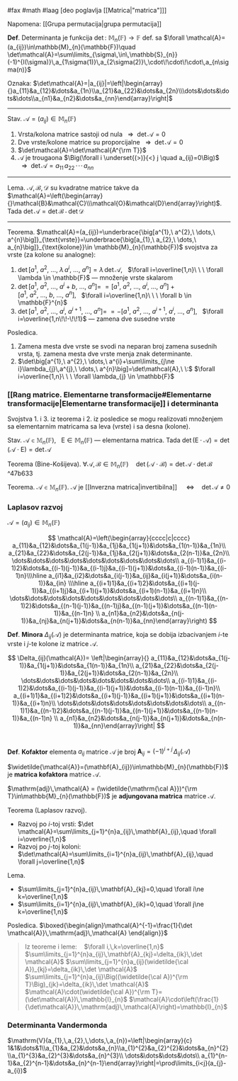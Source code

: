 #fax #math #laag [deo poglavlja [[Matrica|"matrica"]]]
$\:$

Napomena: [[Grupa permutacija|grupa permutacija]]

**Def**. Determinanta je funkcija $\det:\ \mathbb{M}_{n}(\mathbb{F})\to\mathbb{F}$ def. sa $\forall \mathcal{A}=(a_{ij})\in\mathbb{M}_{n}(\mathbb{F})\quad \det\mathcal{A}=\sum\limits_{\sigma\,\in\,\mathbb{S}_{n}}(-1)^{I(\sigma)}\,a_{1\sigma(1)}\,a_{2\sigma(2)}\,\cdot\!\cdot\!\cdot\,a_{n\sigma(n)}$

Oznaka: $\det\mathcal{A}=|a_{ij}|=\left|\begin{array}{}a_{11}&a_{12}&\dots&a_{1n}\\a_{21}&a_{22}&\dots&a_{2n}\\\dots&\dots&\dots&\dots\\a_{n1}&a_{n2}&\dots&a_{nn}\end{array}\right|$
___
Stav. $\mathcal{A}=(a_{ij})\in \mathbb{M}_{n}(\mathbb{F})$
1. Vrsta/kolona matrice sastoji od nula $\ \ \Rightarrow\ \ \det \mathcal{A}=0$
2. Dve vrste/kolone matrice su proporcijalne $\ \ \Rightarrow\ \ \det \mathcal{A}=0$
3. $\det\mathcal{A}=\det\mathcal{A^{\rm T}}$
4. $\mathcal{A}$ je trougaona $\Big(\forall i \underset{(>)}{<} j \quad a_{ij}=0\Big)$ $\ \ \Rightarrow\ \ \det \mathcal{A}=a_{11}\,a_{22}\,\cdot\!\cdot\!\cdot\,a_{nn}$
___
Lema. $\mathcal{A,\,B,\,D}$ su kvadratne matrice takve da $\mathcal{A}=\left(\begin{array}{}\mathcal{B}&\mathcal{C}\\\mathcal{O}&\mathcal{D}\end{array}\right)$. Tada $\det \mathcal{A}=\det \mathcal{B}\cdot\det\mathcal{D}$
___
Teorema. $\mathcal{A}=(a_{ij})=\underbrace{\big[a^{1},\ a^{2},\ \dots,\ a^{n}\big]}_{\text{vrste}}=\underbrace{\big[a_{1},\ a_{2},\ \dots,\ a_{n}\big]}_{\text{kolone}}\in \mathbb{M}_{n}(\mathbb{F})$
svojstva za vrste (za kolone su analogne):
1. $\det\big[a^{1},\ a^{2},\ \dots,\ \lambda\,a^{i},\ \dots,\ a^{n}\big]=\lambda\,\det\mathcal{A},\ \:$ $\forall i=\overline{1,n}\ \ \ \forall \lambda \in \mathbb{F}$
   — množenje vrste skalarom
   $\:$
2. $\det\big[a^{1},\ a^{2},\ \dots,\ a^{i}+b,\ \dots,\ a^{n}\big]=$ 
   $=\big[a^{1},\ a^{2},\ \dots,\ a^{i},\ \dots,\ a^{n}\big]+\big[a^{1},\ a^{2},\ \dots,\ b,\ \dots,\ a^{n}\big],\ \:$ $\forall i=\overline{1,n}\ \ \ \forall b \in \mathbb{F}^{n}$
   $\:$
3. $\det\big[a^{1},\ a^{2},\ \dots,\ a^{i},\ a^{i+1},\ \dots,\ a^{n}\big]=$ 
   $=-\big[a^{1},\ a^{2},\ \dots,\ a^{i+1},\ a^{i},\ \dots,\ a^{n}\big],\ \:$ $\forall i=\overline{1,n\!\!-\!\!1}$
   — zamena dve susedne vrste

Posledica.
1. Zamena mesta dve vrste se svodi na neparan broj zamena susednih vrsta, tj. zamena mesta dve vrste menja znak determinante.
2. $\det\big[a^{1},\ a^{2},\ \dots,\ a^{i}+\sum\limits_{j\ne i}\lambda_{j}\,a^{j},\ \dots,\ a^{n}\big]=\det\mathcal{A},\ \:$ $\forall i=\overline{1,n}\ \ \ \forall \lambda_{j} \in \mathbb{F}$

### [[Rang matrice. Elementarne transformacije#Elementarne transformacije|Elementarne transformacije]] i determinanta
Svojstva 1. i 3. iz teorema i 2. iz posledice se mogu realizovati množenjem sa elementarnim matricama sa leva (vrste) i sa desna (kolone).

Stav. $\mathcal{A}\in \mathbb{M}_{n}(\mathbb{F}),\ \ \ \mathrm{E}\in\mathbb{M}_{n}(\mathbb{F})$ — elementarna matrica. Tada $\det(\mathrm{E}\cdot\mathcal{A})=\det(\mathcal{A}\cdot\mathrm{E})=\det\mathcal{A}$

Teorema (Bine-Košijeva).
$\forall\mathcal{A},\,\mathcal{B}\in \mathbb{M}_{n}(\mathbb{F})\quad\det(\mathcal{A}\cdot\mathcal{B})=\det\mathcal{A}\cdot\det\mathcal{B}$ ^47b633

Teorema. $\mathcal{A}\in \mathbb{M}_{n}(\mathbb{F})$.
$\mathcal{A}$ je [[Inverzna matrica|invertibilna]] $\quad\Leftrightarrow\quad \det \mathcal{A}\ne 0$

### Laplasov razvoj
$\mathcal{A}=(a_{ij})\in\mathbb{M}_{n}(\mathbb{F})$

$$
\mathcal{A}=\left(\begin{array}{cccc|c|cccc}
a_{11}&a_{12}&\dots&a_{1(j-1)}&a_{1j}&a_{1(j+1)}&\dots&a_{1(n-1)}&a_{1n}\\
a_{21}&a_{22}&\dots&a_{2(j-1)}&a_{1j}&a_{2(j+1)}&\dots&a_{2(n-1)}&a_{2n}\\ 
\dots&\dots&\dots&\dots&\dots&\dots&\dots&\dots&\dots\\
a_{(i-1)1}&a_{(i-1)2}&\dots&a_{(i-1)(j-1)}&a_{(i-1)j}&a_{(i-1)(j+1)}&\dots&a_{(i-1)(n-1)}&a_{(i-1)n}\\\hline
a_{i1}&a_{i2}&\dots&a_{i(j-1)}&a_{ij}&a_{i(j+1)}&\dots&a_{i(n-1)}&a_{in} \\\hline
a_{(i+1)1}&a_{(i+1)2}&\dots&a_{(i+1)(j-1)}&a_{(i+1)j}&a_{(i+1)(j+1)}&\dots&a_{(i+1)(n-1)}&a_{(i+1)n}\\
\dots&\dots&\dots&\dots&\dots&\dots&\dots&\dots&\dots\\
a_{(n-1)1}&a_{(n-1)2}&\dots&a_{(n-1)(j-1)}&a_{(n-1)j}&a_{(n-1)(j+1)}&\dots&a_{(n-1)(n-1)}&a_{(n-1)n} \\
a_{n1}&a_{n2}&\dots&a_{n(j-1)}&a_{nj}&a_{n(j+1)}&\dots&a_{n(n-1)}&a_{nn}\end{array}\right)
$$

**Def**. **Minora** $\Delta_{ij}(\mathcal{A})$  je determinanta matrice, koja se dobija izbacivanjem $i$-te vrste i $j$-te kolone iz matrice $\mathcal{A}$.

 $$
\Delta_{ij}(\mathcal{A})=
\left|\begin{array}{}
a_{11}&a_{12}&\dots&a_{1(j-1)}&a_{1(j+1)}&\dots&a_{1(n-1)}&a_{1n}\\
a_{21}&a_{22}&\dots&a_{2(j-1)}&a_{2(j+1)}&\dots&a_{2(n-1)}&a_{2n}\\ 
\dots&\dots&\dots&\dots&\dots&\dots&\dots&\dots\\
a_{(i-1)1}&a_{(i-1)2}&\dots&a_{(i-1)(j-1)}&a_{(i-1)(j+1)}&\dots&a_{(i-1)(n-1)}&a_{(i-1)n}\\
a_{(i+1)1}&a_{(i+1)2}&\dots&a_{(i+1)(j-1)}&a_{(i+1)(j+1)}&\dots&a_{(i+1)(n-1)}&a_{(i+1)n}\\
\dots&\dots&\dots&\dots&\dots&\dots&\dots&\dots\\
a_{(n-1)1}&a_{(n-1)2}&\dots&a_{(n-1)(j-1)}&a_{(n-1)(j+1)}&\dots&a_{(n-1)(n-1)}&a_{(n-1)n} \\
a_{n1}&a_{n2}&\dots&a_{n(j-1)}&a_{n(j+1)}&\dots&a_{n(n-1)}&a_{nn}\end{array}\right|
 $$
$\:$

**Def**. **Kofaktor** elementa $a_{ij}$ matrice $\mathcal{A}$ je broj $\mathbf{A}_{ij}=(-1)^{i+j}\,\Delta_{ij}(\mathcal{A})$

$\widetilde{\mathcal{A}}=(\mathbf{A}_{ij})\in\mathbb{M}_{n}(\mathbb{F})$ je **matrica kofaktora** matrice $\mathcal{A}$.

$\mathrm{adj}\,\mathcal{A} = (\widetilde{\mathrm{\cal A}})^{\rm T}\in\mathbb{M}_{n}(\mathbb{F})$ je **adjungovana matrica** matrice $\mathcal{A}$.
$\:$

Teorema (Laplasov razvoj).
- Razvoj po $i$-toj vrsti:
  $\det \mathcal{A}=\sum\limits_{j=1}^{n}a_{ij}\,\mathbf{A}_{ij},\quad \forall i=\overline{1,n}$
  $\:$
- Razvoj po $j$-toj koloni:
$\det\mathcal{A}=\sum\limits_{i=1}^{n}a_{ij}\,\mathbf{A}_{ij},\quad \forall j=\overline{1,n}$
$\:$

Lema.
- $\sum\limits_{j=1}^{n}a_{ij}\,\mathbf{A}_{kj}=0,\quad \forall i\ne k=\overline{1,n}$
  $\:$
- $\sum\limits_{i=1}^{n}a_{ij}\,\mathbf{A}_{ik}=0,\quad \forall j\ne k=\overline{1,n}$
$\:$

Posledica. $\boxed{\begin{align}\mathcal{A}^{-1}=\frac{1}{\det \mathcal{A}}\,\mathrm{adj}\,\mathcal{A} \end{align}}$
> Iz teoreme i leme: $\ \:$ $\forall i,\,k=\overline{1,n}$
> $\sum\limits_{j=1}^{n}a_{ij}\,\mathbf{A}_{kj}=\delta_{ik}\,\det \mathcal{A}$
> $\sum\limits_{j=1}^{n}a_{ij}(\widetilde{\cal A})_{kj}=\delta_{ik}\,\det \mathcal{A}$
> $\sum\limits_{j=1}^{n}a_{ij}\Big((\widetilde{\cal A})^{\rm T}\Big)_{jk}=\delta_{ik}\,\det \mathcal{A}$
> $\mathcal{A}\cdot(\widetilde{\cal A})^{\rm T}=(\det\mathcal{A})\,\mathbb{I}_{n}$
> $\mathcal{A}\cdot\left(\frac{1}{\det\mathcal{A}}\,\mathrm{adj}\,\mathcal{A}\right)=\mathbb{I}_{n}$
### Determinanta Vandermonda
$\mathrm{V}(a_{1},\,a_{2},\,\dots,\,a_{n})=\left|\begin{array}{c} 1&1&\dots&1\\a_{1}&a_{2}&\dots&a_{n}\\a_{1}^{2}&a_{2}^{2}&\dots&a_{n}^{2}\\a_{1}^{3}&a_{2}^{3}&\dots&a_{n}^{3}\\ \dots&\dots&\dots&\dots\\ a_{1}^{n-1}&a_{2}^{n-1}&\dots&a_{n}^{n-1}\end{array}\right|=\prod\limits_{i<j}(a_{j}-a_{i})$